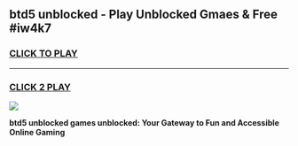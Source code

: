 
## btd5 unblocked - Play Unblocked Gmaes & Free #iw4k7
<h3>
<a href="https://news.freeplayer.one?title=btd5_unblocked&ref=24F">CLICK TO PLAY</a></h3>
<hr>

<h3>
<a href="https://news.freeplayer.one?title=btd5_unblocked&ref=24F">CLICK 2 PLAY</a>
  
</h3>

<a href="https://news.freeplayer.one?title=btd5_unblocked&ref=24F/"><img src="https://clearcache.store/games.png"></a>


**btd5 unblocked games unblocked: Your Gateway to Fun and Accessible Online Gaming**

